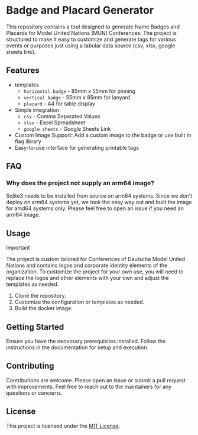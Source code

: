 # Badge and Placard Generator

This repository contains a tool designed to generate Name Badges and Placards for Model United Nations (MUN) Conferences. The project is structured to make it easy to customize and generate tags for various events or purposes just using a tabular data source (csv, xlsx, google sheets link).

## Features

- templates
  - `horizontal badge` - 85mm x 55mm for pinning
  - `vertical badge` - 55mm x 85mm for lanyard
  - `placard` - A4 for table display
- Simple integration
  - `csv` - Comma Separated Values
  - `xlsx` - Excel Spreadsheet
  - `google sheets` - Google Sheets Link
- Custom Image Support: Add a custom image to the badge or use built in flag library
- Easy-to-use interface for generating printable tags

## FAQ

### Why does the project not supply an arm64 image?
Sqlite3 needs to be installed from source on arm64 systems. Since we don't deploy on arm64 systems yet, we took the easy way out and built the image for amd64 systems only. Please feel free to open an issue if you need an arm64 image.

## Usage

> [!IMPORTANT]
> The project is custom tailored for Conferences of Deutsche Model United Nations and contains logos and corporate identity elements of the organization. To customize the project for your own use, you will need to replace the logos and other elements with your own and adjust the templates as needed.

1. Clone the repository.
2. Customize the configuration or templates as needed.
3. Build the docker image.

## Getting Started

Ensure you have the necessary prerequisites installed. Follow the instructions in the documentation for setup and execution.

## Contributing

Contributions are welcome. Please open an issue or submit a pull request with improvements. Feel free to reach out to the maintainers for any questions or concerns.

## License

This project is licensed under the [MIT License](LICENSE).
